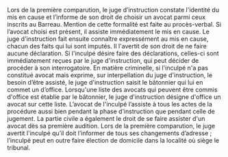 Lors de la première comparution, le juge d’instruction constate l'identité du mis en cause et l’informe de son droit de choisir un avocat parmi ceux inscrits au Barreau. Mention de cette formalité est faite au procès-verbal.
Si l’avocat choisi est présent, il assiste immédiatement le mis en cause.
Le juge d'instruction fait ensuite connaître expressément au mis en cause, chacun des faits qui lui sont imputés. Il l'avertit de son droit de ne faire aucune déclaration.
Si l'inculpé désire faire des déclarations, celles-ci sont immédiatement reçues par le juge d'instruction, qui peut décider de procéder à son interrogatoire.
En matière criminelle, si l'inculpé n'a pas constitué avocat mais exprime, sur interpellation du juge d'instruction, le besoin d’être assisté, le juge d'instruction saisit le bâtonnier qui lui en commet un d’office. Lorsqu'une liste des avocats qui peuvent être commis d'office est établie par le bâtonnier, le juge d'instruction désigne d'office un avocat sur cette liste. L’avocat de l'inculpé l’assiste à tous les actes de la procédure aussi bien pendant la phase d’instruction que pendant celle de jugement.
La partie civile a également le droit de se faire assister d'un avocat dès sa première audition.
Lors de la première comparution, le juge avertit l'inculpé qu’il doit l’informer de tous ses changements d’adresse ; l’inculpé peut en outre faire élection de domicile dans la localité où siège le tribunal.